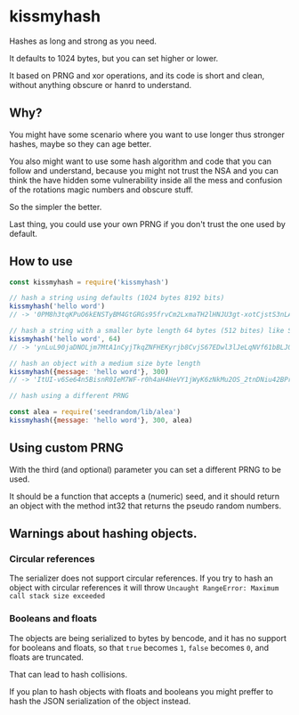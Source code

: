 # kissmyhash

Hashes as long and strong as you need.

It defaults to 1024 bytes, but you can set higher or lower.

It based on PRNG and xor operations, and its code is short and clean,  without anything obscure or hanrd to understand.

## Why?

You might have some scenario where you want to use longer thus stronger hashes, maybe so they can age better.

You also might want to use some hash algorithm and code that you can follow and understand, because you might not trust the NSA and you can think the have hidden some vulnerability inside all the mess and confusion of the rotations magic numbers and obscure stuff.

So the simpler the better.

Last thing, you could use your own PRNG if you don't trust the one used by default.

## How to use

```javascript
const kissmyhash = require('kissmyhash')

// hash a string using defaults (1024 bytes 8192 bits)
kissmyhash('hello word')
// -> '0PM8h3tqKPuO6kENSTyBM4GtGRGs95frvCm2LxmaTH2lHNJU3gt-xotCjstS3nLAn6a4QDiZtXyZ1UPMe5wmEn6aEtNsi-L02awmkka5A0C5xmPILASM70TNSiti3awE-kpNqkY7TQoezeEoY-AdgNzxxIKp3FQApWIuhj7QEgX4F5knnhJ_3RCSrDHugqYTtda72FNLGYUZlvkC2enN7rmKIkWVoRn2P_aPaJq-P9AuiqCD2SN1ePl7AdaqV8hikdNspCFELOwI8Woe4_ntstCDJdl1Otzyb3SgpYnN8nQgAdokWrNzr2ZNWaXmtzMc4jgRIg3KwX6pgfGjBqFA4GG1i5MrPwAOOBm4mcMg5dQxLKh7_vf0vy5lJi4OfV-upo2Oxc1wvHcfwq6crtpeedCcrBEnZzr2XDUPZjr7scwtLyLvWVkfnFFyMpugc4Jc-5bg8be8fo5-DDk_OSd6QHzWarg-o0F0CXnu6EDnL7EgclHD94gJClwDhh6O125hu1s6O_9jnIJl7L64OAygPfOqscJj690-b1zbtRUo_r34SUJr9k5WS3BkjutCesQbJLaRWgcwZSCHfIbRhs3Iz5uavNsKJxtXTRFDvFlcM8RI5WwAkgHyjmgj7yIOCDK_lNai8eUTHH8EzVY4LOCM3Wf_m0vzqKa670Rl9NklmY5YUgnWDLdfbtA0j4tATOqe5kGkScAYDohlHocXYKMgfcTJcb0K7nqMT2dc-j-zm28ipvYAblurh_O2b8i3xUwpU3chslbeqtsX0DSci8sIfSjuPG3xX5FQ0peBlfZOhIcjh7kOFM98yvKLu50iv_TEkVWXgVhG7t2Uizjw7fU70lEomOSYq7CJmYEtLQaBRMh3oHn5EfktGZun2qaulFdCHG9TKMxpihAlw7pnEmd0EQUezkJ0Bd1IVpMGp4iLl9m38J6d42vVvhK7U9up47WsMqsbTqhpF61y5DKGd_5En9Sg8mtoE_SBTnUL6R1MhXM-HReQ5rY9MXIQyyRbTF1Zs-3MIAB4EowCWOWYQrWdM66L1LICt0eR4d4z_qgXt0127LxSkLzpfDb7DfWsnUfOUHUvcOl64n27ssU6Cq1USBwP7UDkgW3xLFHnUiB5I1EXDVHoEPKouCr5-OJrKhMP0zqqZJi8grxpHTiSx_AxkGxWmFQce2lSnQlP-R-uG0mvVEiFb8rR0c36r_R5g6aiZE10UTdsMpS1NzPvUaq2uCRD6C6Nb8DVe3IWmjPA624UcF9NcdiwEwBq7jF4sMKPM6Vwk-B_RO0F37vaQvRWvQLFD5kMe7p0aOdnDzsejly16RI8dhTUXYU0j7WDKdlCOL0IGMq8nwIrhX4mIMANfA'

// hash a string with a smaller byte length 64 bytes (512 bites) like SHA512
kissmyhash('hello word', 64)
// -> 'ynLuL90jaDNOLjm7MtA1nCyjTkqZNFHEKyrjb8CvjS67EDwl3lJeLqNVf61bBLJ02TURNKybxw4fgLY1hKuwUQ'

// hash an object with a medium size byte length
kissmyhash({message: 'hello word'}, 300)
// -> 'ItUI-v6Se64n5BisnR0IeM7WF-r0h4aH4HeVY1jWyK6zNkMu2OS_2tnDNiu42BPr_Y9sLRWgu-fcPkvT1xz6nFy8zg_1lAn1HZW-8rOqDyzIXoMudB5lKJhUz4jj8evvkKLvHaQEIbmfv-beh3b4pUvHGR7wzSAJguyqLtiS-tsxmN2B0ZrllutrZ2MrIg5F47cSsztkmHTt75eQhMStEB_5odUwGVaX3dXatOn2EIJkbYvXbpKCjH4zCWxHquYm5QWhLi0Yf8XRT10MztOZuZzC3iXwTfVIzectXVGCIixGNmMbimgi_zjnnaqYq-yoZEynyU9LB1BbkJbpFlvqhgdeqQhXM1PwkuwuJ0QS5CqEdnl0HJYvFS7pUuW_g5oD7t8r937RbAegXS2s'

// hash using a different PRNG

const alea = require('seedrandom/lib/alea')
kissmyhash({message: 'hello word'}, 300, alea)

```

## Using custom PRNG

With the third (and optional) parameter you can set a different PRNG to be used.

It should be a function that accepts a (numeric) seed, and it should return an object with the method int32 that returns the pseudo random numbers.

## Warnings about hashing objects.

### Circular references

The serializer does not support circular references. If you try to hash an object with circular references it will throw `Uncaught RangeError: Maximum call stack size exceeded`

### Booleans and floats

The objects are being serialized to bytes by bencode, and it has no support for booleans and floats, so that `true` becomes `1`, `false` becomes `0`, and floats are truncated.

That can lead to hash collisions.

If you plan to hash objects with floats and booleans you might preffer to hash the JSON serialization of the object instead.
